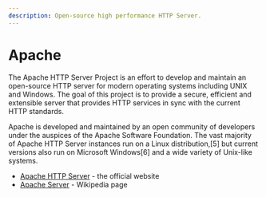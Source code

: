 ```yaml
---
description: Open-source high performance HTTP Server.
---
```


# Apache

The Apache HTTP Server Project is an effort to develop and maintain an open-source HTTP server for modern operating systems including UNIX and Windows. The goal of this project is to provide a secure, efficient and extensible server that provides HTTP services in sync with the current HTTP standards.

Apache is developed and maintained by an open community of developers under the auspices of the Apache Software Foundation. The vast majority of Apache HTTP Server instances run on a Linux distribution,\[5\] but current versions also run on Microsoft Windows\[6\] and a wide variety of Unix-like systems. 

* [Apache HTTP Server](https://httpd.apache.org/) - the official website
* [Apache Server](https://en.wikipedia.org/wiki/Apache_HTTP_Server) - Wikipedia page



